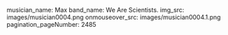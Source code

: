 musician_name: Max
band_name: We Are Scientists.
img_src: images/musician0004.png
onmouseover_src: images/musician0004.1.png
pagination_pageNumber: 2485